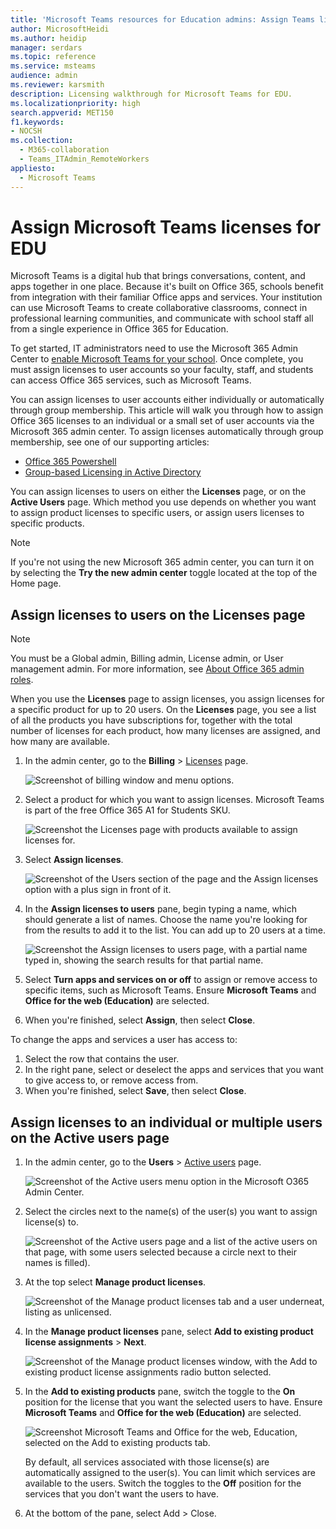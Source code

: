 ```yaml
---
title: 'Microsoft Teams resources for Education admins: Assign Teams licenses for EDU'
author: MicrosoftHeidi
ms.author: heidip
manager: serdars
ms.topic: reference
ms.service: msteams
audience: admin
ms.reviewer: karsmith
description: Licensing walkthrough for Microsoft Teams for EDU.
ms.localizationpriority: high
search.appverid: MET150
f1.keywords:
- NOCSH
ms.collection: 
  - M365-collaboration
  - Teams_ITAdmin_RemoteWorkers
appliesto: 
  - Microsoft Teams
---
```


# Assign Microsoft Teams licenses for EDU

Microsoft Teams is a digital hub that brings conversations, content, and apps together in one place. Because it's built on Office 365, schools benefit from integration with their familiar Office apps and services. Your institution can use Microsoft Teams to create collaborative classrooms, connect in professional learning communities, and communicate with school staff all from a single experience in Office 365 for Education.

To get started, IT administrators need to use the Microsoft 365 Admin Center to [enable Microsoft Teams for your school](/microsoft-365/education/intune-edu-trial/enable-microsoft-teams).
Once complete, you must assign licenses to user accounts so your faculty, staff, and students can access Office 365 services, such as Microsoft Teams.

You can assign licenses to user accounts either individually or automatically through group membership. This article will walk you through how to assign Office 365 licenses to an individual or a small set of user accounts via the Microsoft 365 admin center. To assign licenses automatically through group membership, see one of our supporting articles:

- [Office 365 Powershell](/office365/enterprise/powershell/assign-licenses-to-user-accounts-with-office-365-powershell)
- [Group-based Licensing in Active Directory](/azure/active-directory/users-groups-roles/licensing-groups-assign)

You can assign licenses to users on either the **Licenses** page, or on the **Active Users** page. Which method you use depends on whether you want to assign product licenses to specific users, or assign users licenses to specific products.

> [!NOTE]
> If you're not using the new Microsoft 365 admin center, you can turn it on by selecting the **Try the new admin center** toggle located at the top of the Home page.

## Assign licenses to users on the Licenses page

> [!NOTE]
> You must be a Global admin, Billing admin, License admin, or User management admin. For more information, see [About Office 365 admin roles](/microsoft-365/admin/add-users/about-admin-roles).

When you use the **Licenses** page to assign licenses, you assign licenses for a specific product for up to 20 users. On the **Licenses** page, you see a list of all the products you have subscriptions for, together with the total number of licenses for each product, how many licenses are assigned, and how many are available.

1. In the admin center, go to the **Billing** > [Licenses](https://go.microsoft.com/fwlink/p/?linkid=842264) page.

   ![Screenshot of billing window and menu options.](media/EDU-Lic-Billing-License.png)
2. Select a product for which you want to assign licenses. Microsoft Teams is part of the free Office 365 A1 for Students SKU.

   ![Screenshot the Licenses page with products available to assign licenses for.](media/EDU-Lic-Licenses-Products.png)
3. Select **Assign licenses**.

   ![Screenshot of the Users section of the page and the Assign licenses option with a plus sign in front of it.](media/EDU-Lic-Assign-Licenses.png)
4. In the **Assign licenses to users** pane, begin typing a name, which should generate a list of names. Choose the name you're looking for from the results to add it to the list. You can add up to 20 users at a time.

   ![Screenshot the Assign licenses to users page, with a partial name typed in, showing the search results for that partial name.](media/EDU-Lic-Assign-Licenses-Users.png)
5. Select **Turn apps and services on or off** to assign or remove access to specific items, such as Microsoft Teams. Ensure **Microsoft Teams** and **Office for the web (Education)** are selected.
6. When you're finished, select **Assign**, then select **Close**.

To change the apps and services a user has access to:

1. Select the row that contains the user.
1. In the right pane, select or deselect the apps and services that you want to give access to, or remove access from.
1. When you're finished, select **Save**, then select **Close**.

## Assign licenses to an individual or multiple users on the Active users page

1. In the admin center, go to the **Users** > [Active users](https://go.microsoft.com/fwlink/p/?linkid=834822) page.

   ![Screenshot of the Active users menu option in the Microsoft O365 Admin Center.](media/EDU-Lic-Active-Users.png)
2. Select the circles next to the name(s) of the user(s) you want to assign license(s) to.

   ![Screenshot of the Active users page and a list of the active users on that page, with some users selected because a circle next to their names is filled).](media/EDU-Lic-Active-Users-List.png)
3. At the top select **Manage product licenses**.

   ![Screenshot of the Manage product licenses tab and a user underneat, listing as unlicensed.](media/EDU-Lic-Manage-Product-Licenses.png)
4. In the **Manage product licenses** pane, select **Add to existing product license assignments** > **Next**.

   ![Screenshot of the Manage product licenses window, with the Add to existing product license assignments radio button selected.](media/EDU-Lic-Add-Existing-Product.png)
5. In the **Add to existing products** pane, switch the toggle to the **On** position for the license that you want the selected users to have. Ensure **Microsoft Teams** and **Office for the web (Education)** are selected.

   ![Screenshot Microsoft Teams and Office for the web, Education, selected on the Add to existing products tab.](media/EDU-Lic-Add-Existing-Products.png)

   By default, all services associated with those license(s) are automatically assigned to the user(s). You can limit which services are available to the users. Switch the toggles to the **Off** position for the services that you don't want the users to have.
6. At the bottom of the pane, select Add > Close.